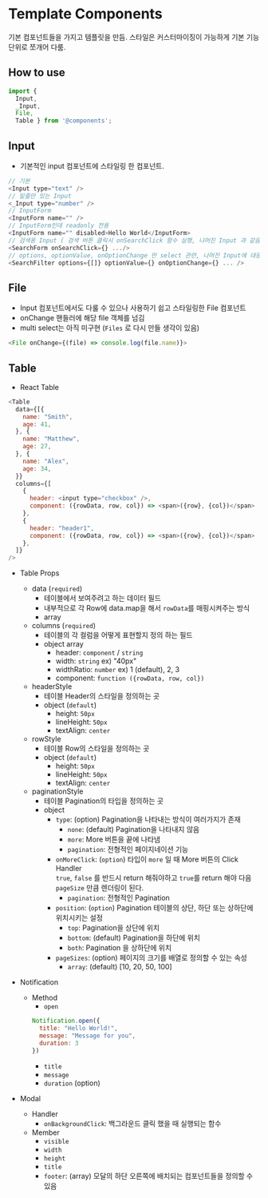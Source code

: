 # Template Components
기본 컴포넌트들을 가지고 템플릿을 만듬.
스타일은 커스터마이징이 가능하게 기본 기능 단위로 쪼개어 다룸.

## How to use
```javascript
import { 
  Input,
  _Input,
  File,
  Table } from '@components';
```
## Input
- 기본적인 input 컴포넌트에 스타일링 한 컴포넌트.
```javascript
// 기본
<Input type="text" />
// 밑줄만 있는 Input
<_Input type="number" />
// InputForm
<InputForm name="" />
// InputForm인데 readonly 전용
<InputForm name="" disabled>Hello World</InputForm>
// 검색용 Input ( 검색 버튼 클릭시 onSearchClick 함수 실행, 나머진 Input 과 같음 )
<SearchForm onSearchClick={} .../>
// options, optionValue, onOptionChange 만 select 관련, 나머진 Input에 대응됨 )
<SearchFilter options={[]} optionValue={} onOptionChange={} ... /> 
```

## File
- Input 컴포넌트에서도 다룰 수 있으나 사용하기 쉽고 스타일링한 File 컴포넌트
- onChange 핸들러에 해당 file 객체를 넘김
- multi select는 아직 미구현 (`Files` 로 다시 만들 생각이 있음)
```javascript
<File onChange={(file) => console.log(file.name)}>
```

## Table
- React Table
```javascript
<Table
  data={[{
    name: "Smith",
    age: 41,
  }, {
    name: "Matthew",
    age: 27,
  }, {
    name: "Alex",
    age: 34,
  }}
  columns={[
    {
      header: <input type="checkbox" />,
      component: ({rowData, row, col}) => <span>({row}, {col})</span>
    },
    {
      header: "header1",
      component: ({rowData, row, col}) => <span>({row}, {col})</span>
    },
  ]}
/>
```
- Table Props
  - data (`required`)
    - 테이블에서 보여주려고 하는 데이터 필드
    - 내부적으로 각 Row에 data.map을 해서 `rowData`를 매핑시켜주는 방식
    - array
  - columns (`required`)
    - 테이블의 각 컬럼을 어떻게 표현할지 정의 하는 필드
    - object array
      - header: `component` / `string`
      - width: `string` ex) "40px"
      - widthRatio: `number` ex) 1 (default), 2, 3
      - component: `function ({rowData, row, col})`
  - headerStyle
    - 테이블 Header의 스타일을 정의하는 곳
    - object (`default`)
      - height: `50px`
      - lineHeight: `50px`
      - textAlign: `center`
  - rowStyle
    - 테이블 Row의 스타일을 정의하는 곳
    - object (`default`)
      - height: `50px`
      - lineHeight: `50px`
      - textAlign: `center`
  - paginationStyle
    - 테이블 Pagination의 타입을 정의하는 곳
    - object
      - `type`: (option) Pagination을 나타내는 방식이 여러가지가 존재
        - `none`: (default) Pagination을 나타내지 않음
        - `more`: More 버튼을 끝에 나타냄
        - `pagination`: 전형적인 페이지네이션 기능
      - `onMoreClick`: (`option`) 타입이 `more` 일 때 More 버튼의 Click Handler  
        `true`, `false` 를 반드시 return 해줘야하고 `true`를 return 해야 다음 `pageSize` 만큼 렌더링이 된다.
        - `pagination`: 전형적인 Pagination
      - `position`: (`option`) Pagination 테이블의 상단, 하단 또는 상하단에 위치시키는 설정
        - `top`: Pagination을 상단에 위치
        - `bottom`: (default) Pagination을 하단에 위치
        - `both`: Pagination 을 상하단에 위치
      - `pageSizes`: (option) 페이지의 크기를 배열로 정의할 수 있는 속성
        - `array`: (default) [10, 20, 50, 100]

- Notification
  - Method
    - `open`
    ```js
    Notification.open({
      title: "Hello World!",
      message: "Message for you",
      duration: 3
    })
    ```
    - `title`
    - `message`
    - `duration` (option)
    
- Modal
  - Handler
    - `onBackgroundClick`: 백그라운드 클릭 했을 때 실행되는 함수
  - Member
    - `visible`
    - `width`
    - `height`
    - `title`
    - `footer`: (array) 모달의 하단 오른쪽에 배치되는 컴포넌트들을 정의할 수 있음